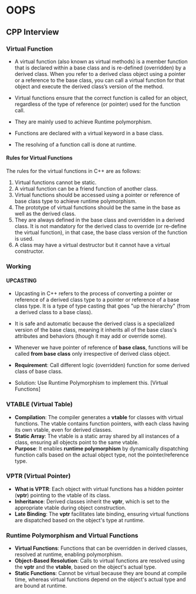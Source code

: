# OOPS

## CPP Interview

### Virtual Function

- A virtual function (also known as virtual methods) is a member function that is declared within a base class and is re-defined (overridden) by a derived class. When you refer to a derived class object using a pointer or a reference to the base class, you can call a virtual function for that object and execute the derived class’s version of the method.

- Virtual functions ensure that the correct function is called for an object, regardless of the type of reference (or pointer) used for the function call.
- They are mainly used to achieve Runtime polymorphism.
- Functions are declared with a virtual keyword in a base class.
- The resolving of a function call is done at runtime.

#### Rules for Virtual Functions

The rules for the virtual functions in C++ are as follows:

1. Virtual functions cannot be static.
2. A virtual function can be a friend function of another class.
3. Virtual functions should be accessed using a pointer or reference of base class type to achieve runtime polymorphism.
4. The prototype of virtual functions should be the same in the base as well as the derived class.
5. They are always defined in the base class and overridden in a derived class. It is not mandatory for the derived class to override (or re-define the virtual function), in that case, the base class version of the function is used.
6. A class may have a virtual destructor but it cannot have a virtual constructor.

### Working

#### UPCASTING

- Upcasting in C++ refers to the process of converting a pointer or reference of a derived class type to a pointer or reference of a base class type. It is a type of type casting that goes "up the hierarchy" (from a derived class to a base class).
- It is safe and automatic because the derived class is a specialized version of the base class, meaning it inherits all of the base class's attributes and behaviors (though it may add or override some).
- Whenever we have pointer of reference of **base class**, functions will be called **from base class** only irrespective of derived class object.

- **Requirement**: Call different logic (overridden) function for some derived class of base class.

- Solution: Use Runtime Polymorphism to implement this. [Virtual Functions]

### VTABLE (Virtual Table)

- **Compilation**: The compiler generates a **vtable** for classes with virtual functions. The vtable contains function pointers, with each class having its own vtable, even for derived classes.
- **Static Array**: The vtable is a static array shared by all instances of a class, ensuring all objects point to the same vtable.
- **Purpose**: It enables **runtime polymorphism** by dynamically dispatching function calls based on the actual object type, not the pointer/reference type.

### VPTR (Virtual Pointer)

- **What is VPTR**: Each object with virtual functions has a hidden pointer (**vptr**) pointing to the vtable of its class.
- **Inheritance**: Derived classes inherit the **vptr**, which is set to the appropriate vtable during object construction.
- **Late Binding**: The **vptr** facilitates late binding, ensuring virtual functions are dispatched based on the object's type at runtime.

### Runtime Polymorphism and Virtual Functions

- **Virtual Functions**: Functions that can be overridden in derived classes, resolved at runtime, enabling polymorphism.
- **Object-Based Resolution**: Calls to virtual functions are resolved using the **vptr** and the **vtable**, based on the object's actual type.
- **Static Functions**: Cannot be virtual because they are bound at compile time, whereas virtual functions depend on the object's actual type and are bound at runtime.

